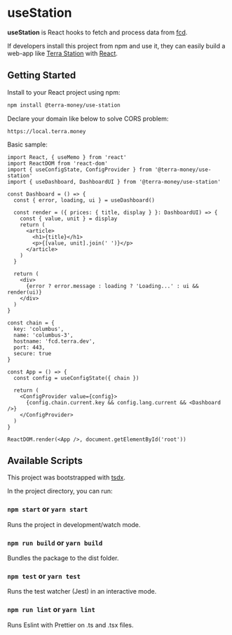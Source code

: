 # useStation

**useStation** is React hooks to fetch and process data from [fcd](https://github.com/terra-project/fcd).

If developers install this project from npm and use it, they can easily build a web-app like [Terra Station](https://station.terra.money) with [React](https://reactjs.org/).

## Getting Started

Install to your React project using npm:

```sh
npm install @terra-money/use-station
```

Declare your domain like below to solve CORS problem:

```
https://local.terra.money
```

Basic sample:

```tsx
import React, { useMemo } from 'react'
import ReactDOM from 'react-dom'
import { useConfigState, ConfigProvider } from '@terra-money/use-station'
import { useDashboard, DashboardUI } from '@terra-money/use-station'

const Dashboard = () => {
  const { error, loading, ui } = useDashboard()

  const render = ({ prices: { title, display } }: DashboardUI) => {
    const { value, unit } = display
    return (
      <article>
        <h1>{title}</h1>
        <p>{[value, unit].join(' ')}</p>
      </article>
    )
  }

  return (
    <div>
      {error ? error.message : loading ? 'Loading...' : ui && render(ui)}
    </div>
  )
}

const chain = {
  key: 'columbus',
  name: 'columbus-3',
  hostname: 'fcd.terra.dev',
  port: 443,
  secure: true
}

const App = () => {
  const config = useConfigState({ chain })

  return (
    <ConfigProvider value={config}>
      {config.chain.current.key && config.lang.current && <Dashboard />}
    </ConfigProvider>
  )
}

ReactDOM.render(<App />, document.getElementById('root'))
```

## Available Scripts

This project was bootstrapped with [tsdx](https://npm.im/tsdx).

In the project directory, you can run:

### `npm start` or `yarn start`

Runs the project in development/watch mode.

### `npm run build` or `yarn build`

Bundles the package to the dist folder.

### `npm test` or `yarn test`

Runs the test watcher (Jest) in an interactive mode.

### `npm run lint` or `yarn lint`

Runs Eslint with Prettier on .ts and .tsx files.
